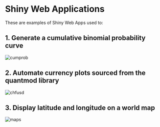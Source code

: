 # Shiny Web Applications

These are examples of Shiny Web Apps used to:

## 1. Generate a cumulative binomial probability curve

![cumprob](https://github.com/MGCodesandStats/shiny-web-apps/blob/master/cumprob.png)

## 2. Automate currency plots sourced from the quantmod library

![chfusd](https://github.com/MGCodesandStats/shiny-web-apps/blob/master/chfusd.png)

## 3. Display latitude and longitude on a world map

![maps](https://github.com/MGCodesandStats/shiny-web-apps/blob/master/map.png)
